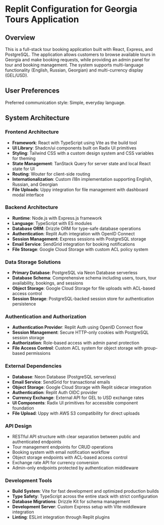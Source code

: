 # Replit Configuration for Georgia Tours Application

## Overview

This is a full-stack tour booking application built with React, Express, and PostgreSQL. The application allows customers to browse available tours in Georgia and make booking requests, while providing an admin panel for tour and booking management. The system supports multi-language functionality (English, Russian, Georgian) and multi-currency display (GEL/USD).

## User Preferences

Preferred communication style: Simple, everyday language.

## System Architecture

### Frontend Architecture
- **Framework**: React with TypeScript using Vite as the build tool
- **UI Library**: Shadcn/ui components built on Radix UI primitives
- **Styling**: Tailwind CSS with a custom design system and CSS variables for theming
- **State Management**: TanStack Query for server state and local React state for UI
- **Routing**: Wouter for client-side routing
- **Internationalization**: Custom i18n implementation supporting English, Russian, and Georgian
- **File Uploads**: Uppy integration for file management with dashboard modal interface

### Backend Architecture
- **Runtime**: Node.js with Express.js framework
- **Language**: TypeScript with ES modules
- **Database ORM**: Drizzle ORM for type-safe database operations
- **Authentication**: Replit Auth integration with OpenID Connect
- **Session Management**: Express sessions with PostgreSQL storage
- **Email Service**: SendGrid integration for booking notifications
- **File Storage**: Google Cloud Storage with custom ACL policy system

### Data Storage Solutions
- **Primary Database**: PostgreSQL via Neon Database serverless
- **Database Schema**: Comprehensive schema including users, tours, tour availability, bookings, and sessions
- **Object Storage**: Google Cloud Storage for file uploads with ACL-based access control
- **Session Storage**: PostgreSQL-backed session store for authentication persistence

### Authentication and Authorization
- **Authentication Provider**: Replit Auth using OpenID Connect flow
- **Session Management**: Secure HTTP-only cookies with PostgreSQL session storage
- **Authorization**: Role-based access with admin panel protection
- **File Access Control**: Custom ACL system for object storage with group-based permissions

### External Dependencies
- **Database**: Neon Database (PostgreSQL serverless)
- **Email Service**: SendGrid for transactional emails
- **Object Storage**: Google Cloud Storage with Replit sidecar integration
- **Authentication**: Replit Auth OIDC provider
- **Currency Exchange**: External API for GEL to USD exchange rates
- **UI Components**: Radix UI primitives for accessible component foundation
- **File Upload**: Uppy with AWS S3 compatibility for direct uploads

### API Design
- RESTful API structure with clear separation between public and authenticated endpoints
- Tour management endpoints for CRUD operations
- Booking system with email notification workflow
- Object storage endpoints with ACL-based access control
- Exchange rate API for currency conversion
- Admin-only endpoints protected by authentication middleware

### Development Tools
- **Build System**: Vite for fast development and optimized production builds
- **Type Safety**: TypeScript across the entire stack with strict configuration
- **Database Migrations**: Drizzle Kit for schema management
- **Development Server**: Custom Express setup with Vite middleware integration
- **Linting**: ESLint integration through Replit plugins